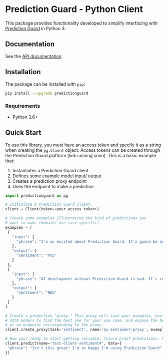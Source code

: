 # Prediction Guard - Python Client

This package provides functionality developed to simplify interfacing with [Prediction Guard](https://www.predictionguard.com/) in Python 3.

## Documentation

See the [API documentation](https://docs.predictionguard.com/python).

## Installation

The package can be installed with `pip`:

```bash
pip install --upgrade predictionguard
```

### Requirements

- Python 3.6+

## Quick Start

To use this library, you must have an access token and specify it as a string when creating the `pg.Client` object. Access tokens can be created through the Prediction Guard platform (link coming soon). This is a basic example that:

1. Instantiates a Prediction Guard client
2. Defines some example model input/ output
3. Creates a prediction proxy endpoint
4. Uses the endpoint to make a prediction

```python
import predictionguard as pg

# Initialize a Prediction Guard client.
client = Client(token=<your access token>)

# Create some examples illustrating the kind of predictions you
# want to make (domain/ use case specific).
examples = [
 {
   "input": {
     "phrase": "I'm so excited about Prediction Guard. It's gonna be awesome!"
   },
   "output": {
     "sentiment": "POS"
   }
 },
 {
   "input": {
     "phrase": "AI development without Prediction Guard is bad. It's really terrible."
   },
   "output": {
     "sentiment": "NEG"
   }
 }
]

# Create a prediction "proxy." This proxy will save your examples, evaluate
# SOTA models to find the best one for your use case, and expose the best model
# at an endpoint corresponding to the proxy.
client.create_proxy(task='sentiment', name='my-sentiment-proxy', examples=examples)

# Now your ready to start getting reliable, future proof predictions. No fuss!
client.predict(name='test-client-sentiment4', data={
 "phrase": "Isn't this great! I'm so happy I'm using Prediction Guard"
})
```